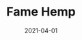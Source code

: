 ---
description: "Pattern%3A%20Fame%20%7C%20Color%3A%20Hemp%20%7C%20Width%3A%2054%u201D%20%7C%20Content%3A%20100%25%20Polyester%20%7C%20Abrasion%3A%2050%2C000%20Double%20Rubs%20-%20Wyzenbeek%20Method%20%7C%20Repeat%3A%20N/A%20%7C%20Finish%3A%20INCASE%20by%20CRYPTON%20%7C%20Flammability%3A%20NFPA%20260%2C%20UFAC%20Class%201%2C%20CAL%20117%20%7C%20Applications%3A%20Contract%20/%20Hospitality%2C%20Residential%20%7C%20"
tags: 
  - "Lark Fontaine"
  - "Fame"
  - "Textiles"
image_primary: "img/Hemp_large.jpg"
href: "https://www.larkfontaine.com/collections/textiles/products/fame-hemp"
designer: "Lark Fontaine"
title: "Fame Hemp"
category: "Textiles"
subtitle: ""
manufacturer: "Lark Fontaine"
slug: "/manufacturers/lark-fontaine/textiles/lark-fontaine-fame-hemp"
date: "2021-04-01"
---